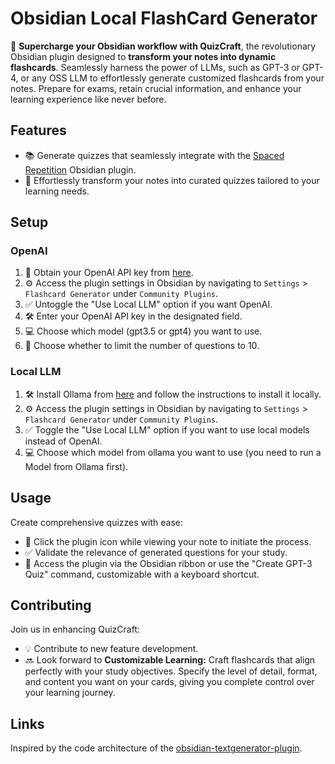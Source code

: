 # Obsidian Local FlashCard Generator


🚀 **Supercharge your Obsidian workflow with QuizCraft**, the revolutionary Obsidian plugin designed to **transform your notes into dynamic flashcards**. Seamlessly harness the power of LLMs, such as GPT-3 or GPT-4, or any OSS LLM to effortlessly generate customized flashcards from your notes. Prepare for exams, retain crucial information, and enhance your learning experience like never before.

## Features

- 📚 Generate quizzes that seamlessly integrate with the [Spaced Repetition](https://github.com/st3v3nmw/obsidian-spaced-repetition) Obsidian plugin.
- 🎯 Effortlessly transform your notes into curated quizzes tailored to your learning needs.

## Setup 
### OpenAI 
1. 🔑 Obtain your OpenAI API key from [here](https://beta.openai.com/account/api-keys).
2. ⚙️ Access the plugin settings in Obsidian by navigating to `Settings` > `Flashcard Generator` under `Community Plugins`.
3. ✅ Untoggle the "Use Local LLM" option if you want OpenAI.
4. 🛠️ Enter your OpenAI API key in the designated field.
5. 💻 Choose which model (gpt3.5 or gpt4) you want to use.
6. 🔢 Choose whether to limit the number of questions to 10.
   
### Local LLM 
1. 🛠️ Install Ollama from [here](https://ollama.com/) and follow the instructions to install it locally.
2. ⚙️ Access the plugin settings in Obsidian by navigating to `Settings` > `Flashcard Generator` under `Community Plugins`.
3. ✅  Toggle the "Use Local LLM" option if you want to use local models instead of OpenAI.
4. 💻 Choose which model from ollama you want to use (you need to run a Model from Ollama first).

## Usage

Create comprehensive quizzes with ease:
- 📝 Click the plugin icon while viewing your note to initiate the process.
- ✅ Validate the relevance of generated questions for your study.
- 🚀 Access the plugin via the Obsidian ribbon or use the "Create GPT-3 Quiz" command, customizable with a keyboard shortcut.

## Contributing

Join us in enhancing QuizCraft:
- 💡 Contribute to new feature development.
- 🔜 Look forward to **Customizable Learning:** Craft flashcards that align perfectly with your study objectives. Specify the level of detail, format, and content you want on your cards, giving you complete control over your learning journey.

## Links
Inspired by the code architecture of the [obsidian-textgenerator-plugin](https://github.com/nhaouari/obsidian-textgenerator-plugin).
